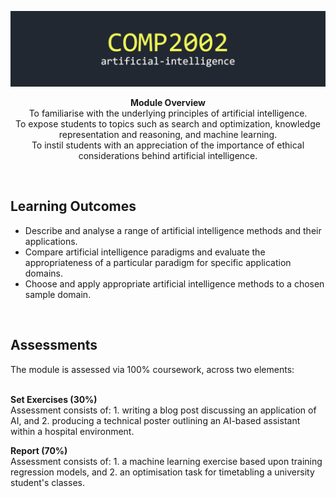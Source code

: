 ![title image](https://github.com/ORG4N/undergrad-study/blob/main/stage-02/artificial-intelligence/docs/images/2002.png)

<p align="center"><strong>Module Overview</strong>
<br>
To familiarise with the underlying principles of artificial intelligence. <br> To expose students to topics such as search and optimization, knowledge representation and reasoning, and machine learning. <br> To instil students with an appreciation of the importance of ethical considerations behind artificial intelligence.
</p>
<br/>

<h2>Learning Outcomes</h2>

- Describe and analyse a range of artificial intelligence methods and their applications.
- Compare artificial intelligence paradigms and evaluate the appropriateness of a particular paradigm for specific application domains.
- Choose and apply appropriate artificial intelligence methods to a chosen sample domain.

<br>

<h2>Assessments</h2>
The module is assessed via 100% coursework, across two elements:

<br>
<br>

<b> Set Exercises (30%) </b>
<br>
Assessment consists of: 1. writing a blog post discussing an application of AI, and 2. producing a technical poster outlining an AI-based assistant within a hospital environment.

<b> Report (70%) </b>
<br>
Assessment consists of: 1. a machine learning exercise based upon training regression models, and 2. an optimisation task for timetabling a university student's classes.
